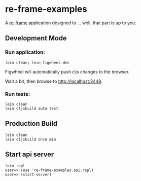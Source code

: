 # re-frame-examples

A [re-frame](https://github.com/Day8/re-frame) application designed to ... well, that part is up to you.

## Development Mode

### Run application:

```
lein clean; lein figwheel dev
```

Figwheel will automatically push cljs changes to the browser.

Wait a bit, then browse to [http://localhost:3449](http://localhost:3449).

### Run tests:

```
lein clean
lein cljsbuild auto test
```

## Production Build

```
lein clean
lein cljsbuild once min
```

## Start api server
```
lein repl
user=> (use 're-frame-examples.api.repl)
user=> (start-server)
```
